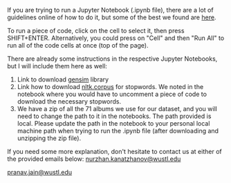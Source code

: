If you are trying to run a Jupyter Notebook (.ipynb file), there are a lot of guidelines online of how to do it, but some of the best we found are [here](https://www.codecademy.com/article/how-to-use-jupyter-notebooks).

To run a piece of code, click on the cell to select it, then press SHIFT+ENTER. Alternatively, you could press on "Cell" and then "Run All" to run all of the code cells at once (top of the page).

There are already some instructions in the respective Jupyter Notebooks, but I will include them here as well:

1. Link to download [gensim](https://pypi.org/project/gensim/) library
2. Link how to download [nltk.corpus](https://stackoverflow.com/questions/22211525/how-do-i-download-nltk-data) for stopwords. We noted in the notebook where you would have to uncomment a piece of code to download the necessary stopwords.
3. We have a zip of all the 71 albums we use for our dataset, and you will need to change the path to it in the notebooks. The path provided is local. Please update the path in the notebook to your personal local machine path when trying to run the .ipynb file (after downloading and unzipping the zip file).

If you need some more explanation, don't hesitate to contact us at either of the provided emails below:
[nurzhan.kanatzhanov@wustl.edu](mailto:nurzhan.kanatzhanov@wustl.edu)

[pranav.jain@wustl.edu](mailto:pranav.jain@wustl.edu)
